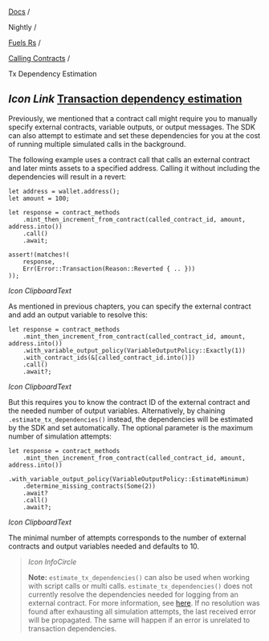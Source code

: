 [Docs](https://docs.fuel.network/) /

Nightly  /

[Fuels Rs](https://docs.fuel.network/docs/nightly/fuels-rs/) /

[Calling Contracts](https://docs.fuel.network/docs/nightly/fuels-rs/calling-contracts/) /

Tx Dependency Estimation

## _Icon Link_ [Transaction dependency estimation](https://docs.fuel.network/docs/nightly/fuels-rs/calling-contracts/tx-dependency-estimation/\#transaction-dependency-estimation)

Previously, we mentioned that a contract call might require you to manually specify external contracts, variable outputs, or output messages. The SDK can also attempt to estimate and set these dependencies for you at the cost of running multiple simulated calls in the background.

The following example uses a contract call that calls an external contract and later mints assets to a specified address. Calling it without including the dependencies will result in a revert:

```fuel_Box fuel_Box-idXKMmm-css
let address = wallet.address();
let amount = 100;

let response = contract_methods
    .mint_then_increment_from_contract(called_contract_id, amount, address.into())
    .call()
    .await;

assert!(matches!(
    response,
    Err(Error::Transaction(Reason::Reverted { .. }))
));
```

_Icon ClipboardText_

As mentioned in previous chapters, you can specify the external contract and add an output variable to resolve this:

```fuel_Box fuel_Box-idXKMmm-css
let response = contract_methods
    .mint_then_increment_from_contract(called_contract_id, amount, address.into())
    .with_variable_output_policy(VariableOutputPolicy::Exactly(1))
    .with_contract_ids(&[called_contract_id.into()])
    .call()
    .await?;
```

_Icon ClipboardText_

But this requires you to know the contract ID of the external contract and the needed number of output variables. Alternatively, by chaining `.estimate_tx_dependencies()` instead, the dependencies will be estimated by the SDK and set automatically. The optional parameter is the maximum number of simulation attempts:

```fuel_Box fuel_Box-idXKMmm-css
let response = contract_methods
    .mint_then_increment_from_contract(called_contract_id, amount, address.into())
    .with_variable_output_policy(VariableOutputPolicy::EstimateMinimum)
    .determine_missing_contracts(Some(2))
    .await?
    .call()
    .await?;
```

_Icon ClipboardText_

The minimal number of attempts corresponds to the number of external contracts and output variables needed and defaults to 10.

> _Icon InfoCircle_
>
> **Note:** `estimate_tx_dependencies()` can also be used when working with script calls or multi calls. `estimate_tx_dependencies()` does not currently resolve the dependencies needed for logging from an external contract. For more information, see [here](https://docs.fuel.network/docs/nightly/fuels-rs/calling-contracts/logs/). If no resolution was found after exhausting all simulation attempts, the last received error will be propagated. The same will happen if an error is unrelated to transaction dependencies.